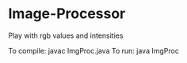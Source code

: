 Image-Processor
===============

Play with rgb values and intensities

To compile: javac ImgProc.java
To run: java ImgProc
